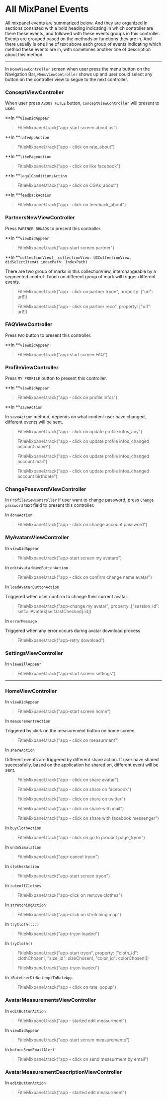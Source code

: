 # All MixPanel Events

All mixpanel events are summarized below. And they are organized in sections consisted with a bold heading indicating in which controller are there these events, and followed with these events groups in this controller. Events are grouped based on the methods or functions they are in. And there usually is one line of text above each group of events indicating which method these events are in, with sometimes another line of description about this method.

---

In `HomeViewController` screen when user press the menu button on the Navigation Bar, `MenuViewController` shows up and user could select any button on the controller view to segue to the next controller.

### ConceptViewController

When user press `ABOUT FITLE` button, `ConceptViewController` will present to user.

**In **`ViewDidAppear`

> FitleMixpanel.track\("app-start screen about us"\)

**In **`rateAppAction`

> FitleMixpanel.track\("app - click on rate\_about"\)

**In **`likePageAction`

> FitleMixpanel.track\("app - click on like facebook"\)

**In **`legalConditionsAction`

> FitleMixpanel.track\("app - click on CGAs\_about"\)

**In **`feedbackAction`

> FitleMixpanel.track\("app - click on feedback\_about"\)

### PartnersNewViewController

Press `PARTNER BRNADS` to present this controller.

**In **`viewDidAppear`

> FitleMixpanel.track\("app-start screen partner"\)

**In **`collectionView(_ collectionView: UICollectionView, didSelectItemAt indexPath: IndexPath)`

There are two group of marks in this collectionView, interchangeable by a segmented control. Touch on different group of mark will trigger different events.

> FitleMixpanel.track\("app - click on partner tryon", property:  \["url": url!\]\)
>
> FitleMixpanel.track\("app - click on partner reco", property:  \["url": url!\]\)

### FAQViewController

Press `FAQ` button to present this controller.

**In **`viewDidAppear`

> FitleMixpanel.track\("app-start screen FAQ"\)

### ProfileViewController

Press `MY PROFILE` button to present this controller.

**In **`viewDidAppear`

> FitleMixpanel.track\("app - click on profile infos"\)

**In **`saveAction`

In `saveAction` method, depends on what content user have changed, different events will be sent.

> FitleMixpanel.track\("app - click on update profile infos\_any"\)
>
> FitleMixpanel.track\("app - click on update profile infos\_changed account name"\)
>
> FitleMixpanel.track\("app - click on update profile infos\_changed account mail"\)
>
> FitleMixpanel.track\("app - click on update profile infos\_changed account birthdate"\)

### ChangePasswordViewController

In `ProfileViewController` if user want to change password,  press `Change password` text field to present this controller.

In `doneAction`

> FitleMixpanel.track\("app - click on change account password"\)

### MyAvatarsViewController

In `viewDidAppear`

> FitleMixpanel.track\("app-start screen my avatars"\)

In `editAvatarNameButtonAction`

> FitleMixpanel.track\("app - click on confirm change name avatar"\)

In `loadAvatarButtonAction`

Triggered when user confirm to change their current avatar.

> FitleMixpanel.track\("app-change my avatar", property: \["session\_id": self.allAvatars\[self.lastChecked\].id\]\)

In `errorMessage`

Triggered when any error occurs during avatar download process.

> FitleMixpanel.track\("app-retry download"\)

### SettingsViewController

In `viewWillAppear`

> FitleMixpanel.track\("app-start screen settings"\)

---

### HomeViewController

In `viewDidAppear`

> FitleMixpanel.track\("app-start screen home"\)

In `measurementsAction`

Triggered by click on the measurement button on home screen.

> FitleMixpanel.track\("app - click on measurment"\)

In `shareAction`

Different events are triggered by different share action. If user have shared successfully,  based on the application he shared on, different event will be sent.

> FitleMixpanel.track\("app - click on share avatar"\)
>
> FitleMixpanel.track\("app - click on share on facebook"\)
>
> FitleMixpanel.track\("app - click on share on twitter"\)
>
> FitleMixpanel.track\("app - click on share with mail"\)
>
> FitleMixpanel.track\("app - click on share with facebook messenger"\)

In `buyClothAction`

> FitleMixpanel.track\("app - click on go to product page\_tryon"\)

In `undoSimulation`

> FitleMixpanel.track\("app-cancel tryon"\)

In `clothesAction`

> FitleMixpanel.track\("app-start screen tryon"\)

In `takeoffClothes`

> FitleMixpanel.track\("app-click on remove clothes"\)

In `stretchingAction`

> FitleMixpanel.track\("app-click on stretching map"\)

In `tryCloth(:::)`

> FitleMixpanel.track\("app-tryon loaded"\)

In `tryCloth()`

> FitleMixpanel.track\("app-start tryon", property: \["cloth\_id": clothChosen!, "size\_id": sizeChosen!, "color\_id": colorChosen!\]\)
>
> FitleMixpanel.track\("app-tryon loaded"\)

In `iRateUserDidAttemptToRateApp`

> FitleMixpanel.track\("app - click on rate\_popup"\)

### AvatarMeasurementsViewController

In `editButtonAction`

> FitleMixpanel.track\("app - started edit measurment"\)

In `viewDidAppear`

> FitleMixpanel.track\("app-start screen measurements"\)

In `beforeSendEmailAlert`

> FitleMixpanel.track\("app - click on send measurment by email"\)

### AvatarMeasurementDescriptionViewController

In `editButtonAction`

> FitleMixpanel.track\("app - started edit measurment"\)



